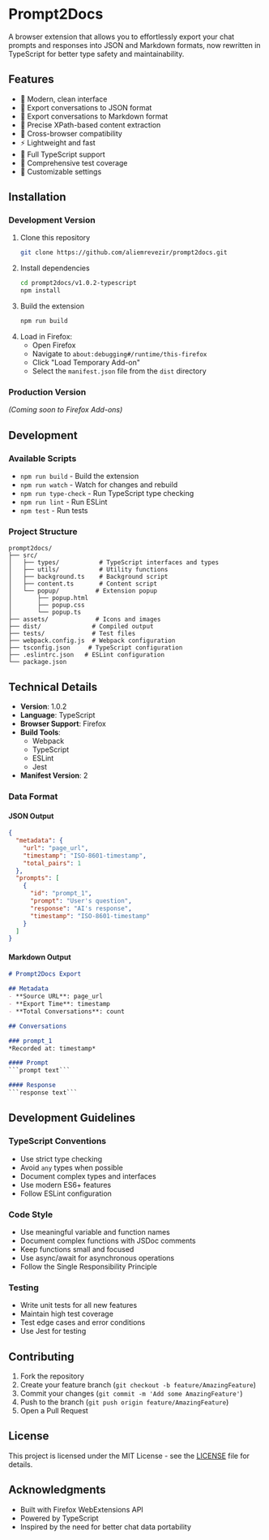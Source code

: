 # Prompt2Docs

A browser extension that allows you to effortlessly export your chat prompts and responses into JSON and Markdown formats, now rewritten in TypeScript for better type safety and maintainability.

## Features

- 🚀 Modern, clean interface
- 📝 Export conversations to JSON format
- 📘 Export conversations to Markdown format
- 🎯 Precise XPath-based content extraction
- 🔄 Cross-browser compatibility
- ⚡ Lightweight and fast
- 💪 Full TypeScript support
- 🧪 Comprehensive test coverage
- 🎨 Customizable settings

## Installation

### Development Version
1. Clone this repository
   ```bash
   git clone https://github.com/aliemrevezir/prompt2docs.git
   ```
2. Install dependencies
   ```bash
   cd prompt2docs/v1.0.2-typescript
   npm install
   ```
3. Build the extension
   ```bash
   npm run build
   ```
4. Load in Firefox:
   - Open Firefox
   - Navigate to `about:debugging#/runtime/this-firefox`
   - Click "Load Temporary Add-on"
   - Select the `manifest.json` file from the `dist` directory

### Production Version
*(Coming soon to Firefox Add-ons)*

## Development

### Available Scripts

- `npm run build` - Build the extension
- `npm run watch` - Watch for changes and rebuild
- `npm run type-check` - Run TypeScript type checking
- `npm run lint` - Run ESLint
- `npm test` - Run tests

### Project Structure

```
prompt2docs/
├── src/
│   ├── types/           # TypeScript interfaces and types
│   ├── utils/           # Utility functions
│   ├── background.ts    # Background script
│   ├── content.ts       # Content script
│   └── popup/          # Extension popup
│       ├── popup.html
│       ├── popup.css
│       └── popup.ts
├── assets/             # Icons and images
├── dist/              # Compiled output
├── tests/             # Test files
├── webpack.config.js  # Webpack configuration
├── tsconfig.json     # TypeScript configuration
├── .eslintrc.json   # ESLint configuration
└── package.json
```

## Technical Details

- **Version**: 1.0.2
- **Language**: TypeScript
- **Browser Support**: Firefox
- **Build Tools**: 
  - Webpack
  - TypeScript
  - ESLint
  - Jest
- **Manifest Version**: 2

### Data Format

#### JSON Output
```json
{
  "metadata": {
    "url": "page_url",
    "timestamp": "ISO-8601-timestamp",
    "total_pairs": 1
  },
  "prompts": [
    {
      "id": "prompt_1",
      "prompt": "User's question",
      "response": "AI's response",
      "timestamp": "ISO-8601-timestamp"
    }
  ]
}
```

#### Markdown Output
```markdown
# Prompt2Docs Export

## Metadata
- **Source URL**: page_url
- **Export Time**: timestamp
- **Total Conversations**: count

## Conversations

### prompt_1
*Recorded at: timestamp*

#### Prompt
```prompt text```

#### Response
```response text```
```

## Development Guidelines

### TypeScript Conventions
- Use strict type checking
- Avoid `any` types when possible
- Document complex types and interfaces
- Use modern ES6+ features
- Follow ESLint configuration

### Code Style
- Use meaningful variable and function names
- Document complex functions with JSDoc comments
- Keep functions small and focused
- Use async/await for asynchronous operations
- Follow the Single Responsibility Principle

### Testing
- Write unit tests for all new features
- Maintain high test coverage
- Test edge cases and error conditions
- Use Jest for testing

## Contributing

1. Fork the repository
2. Create your feature branch (`git checkout -b feature/AmazingFeature`)
3. Commit your changes (`git commit -m 'Add some AmazingFeature'`)
4. Push to the branch (`git push origin feature/AmazingFeature`)
5. Open a Pull Request

## License

This project is licensed under the MIT License - see the [LICENSE](LICENSE) file for details.

## Acknowledgments

- Built with Firefox WebExtensions API
- Powered by TypeScript
- Inspired by the need for better chat data portability 